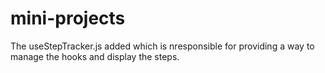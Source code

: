 # mini-projects

The useStepTracker.js added which is nresponsible for providing a way to manage the hooks and display the steps.
